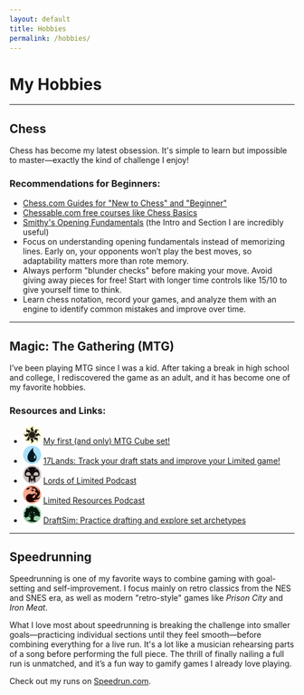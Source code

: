 ```yaml
---
layout: default
title: Hobbies
permalink: /hobbies/
---
```


# My Hobbies

---

## Chess

Chess has become my latest obsession. It's simple to learn but impossible to master—exactly the kind of challenge I enjoy!

### Recommendations for Beginners:
<ul>
    <li><i class="fas fa-chess-pawn"></i> <a href="https://www.chess.com/lessons/guide" target="_blank" rel="noopener noreferrer">Chess.com Guides for "New to Chess" and "Beginner"</a></li>
    <li><i class="fas fa-chess-knight"></i> <a href="https://www.chessable.com/chess-basics/course/27081/" target="_blank" rel="noopener noreferrer">Chessable.com free courses like Chess Basics</a></li>
    <li><i class="fas fa-chess-bishop"></i> <a href="https://www.chessable.com/course/21302/" target="_blank" rel="noopener noreferrer">Smithy's Opening Fundamentals</a> (the Intro and Section I are incredibly useful)</li>
    <li><i class="fas fa-chess-rook"></i> Focus on understanding opening fundamentals instead of memorizing lines. Early on, your opponents won’t play the best moves, so adaptability matters more than rote memory.</li>
    <li><i class="fas fa-chess-queen"></i> Always perform "blunder checks" before making your move. Avoid giving away pieces for free! Start with longer time controls like 15/10 to give yourself time to think.</li>
    <li><i class="fas fa-chess-king"></i> Learn chess notation, record your games, and analyze them with an engine to identify common mistakes and improve over time.</li>
</ul>

---

## Magic: The Gathering (MTG)

I’ve been playing MTG since I was a kid. After taking a break in high school and college, I rediscovered the game as an adult, and it has become one of my favorite hobbies.

### Resources and Links:
<ul>
    <li><img src="/assets/images/mtg/plains.svg" alt="Plains" width="32"> <a href="https://cubecobra.com/cube/overview/08077c8d-24d8-4e14-a571-fceff902d343" target="_blank" rel="noopener noreferrer">My first (and only) MTG Cube set!</a></li>
    <li><img src="/assets/images/mtg/island.svg" alt="Island" width="32"> <a href="https://17lands.com/" target="_blank" rel="noopener noreferrer">17Lands: Track your draft stats and improve your Limited game!</a></li>
    <li><img src="/assets/images/mtg/swamp.svg" alt="Swamp" width="32"> <a href="https://www.lordsoflimited.com/" target="_blank" rel="noopener noreferrer">Lords of Limited Podcast</a></li>
    <li><img src="/assets/images/mtg/mountain.svg" alt="Mountain" width="32"> <a href="https://www.lrcast.com/" target="_blank" rel="noopener noreferrer">Limited Resources Podcast</a></li>
    <li><img src="/assets/images/mtg/forest.svg" alt="Forest" width="32"> <a href="https://draftsim.com/" target="_blank" rel="noopener noreferrer">DraftSim: Practice drafting and explore set archetypes</a></li>
</ul>

<!--
---

## Board Games

Board games and tabletop games have evolved far beyond the classics like Monopoly, Clue, and Scrabble. Twice a month, I host a game night with close friends to explore modern games that bring new strategies and experiences.

### Explore Board Games
Use the filters below to find board games based on players and game type.

<div class="card mb-4">
    <div class="card-body">
        <h5 class="card-title">Filter Board Games</h5>
        <div class="row">
            <div class="col-md-4">
                <label for="min-players" class="form-label">Minimum Players</label>
                <input type="number" id="min-players" class="form-control" placeholder="1" min="1" max="12">
            </div>
            <div class="col-md-4">
                <label for="max-players" class="form-label">Maximum Players</label>
                <input type="number" id="max-players" class="form-control" placeholder="12" min="1" max="12">
            </div>
            <div class="col-md-4">
                <label for="type" class="form-label">Game Type</label>
                <select id="type" class="form-select">
                    <option value="">All</option>
                    <option value="Strategy">Strategy</option>
                    <option value="Party">Party</option>
                    <option value="Deckbuilder">Deckbuilder</option>
                    <option value="Co-op">Co-op</option>
                </select>
            </div>
        </div>
        <button class="btn btn-primary mt-3" onclick="fetchBoardGames()">Filter</button>
    </div>
</div>

<div id="game-list" class="row row-cols-1 row-cols-md-2 row-cols-lg-3 g-4">
</div>

<script src="/assets/js/boardgames.js"></script>
-->
---

## Speedrunning

<p>Speedrunning is one of my favorite ways to combine gaming with goal-setting and self-improvement. I focus mainly on retro classics from the NES and SNES era, as well as modern "retro-style" games like <em>Prison City</em> and <em>Iron Meat</em>.</p>

<p>What I love most about speedrunning is breaking the challenge into smaller goals—practicing individual sections until they feel smooth—before combining everything for a live run. It's a lot like a musician rehearsing parts of a song before performing the full piece. The thrill of finally nailing a full run is unmatched, and it’s a fun way to gamify games I already love playing.</p>

<p>Check out my runs on <a href="https://www.speedrun.com/users/nescapeplan" target="_blank" rel="noopener noreferrer">Speedrun.com</a>.</p>

